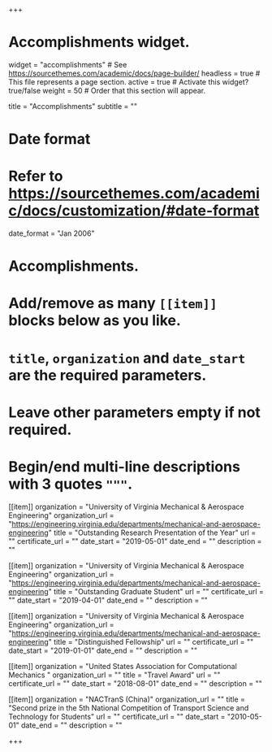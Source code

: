 +++
# Accomplishments widget.
widget = "accomplishments"  # See https://sourcethemes.com/academic/docs/page-builder/
headless = true  # This file represents a page section.
active = true  # Activate this widget? true/false
weight = 50  # Order that this section will appear.

title = "Accomplish&shy;ments"
subtitle = ""

# Date format
#   Refer to https://sourcethemes.com/academic/docs/customization/#date-format
date_format = "Jan 2006"

# Accomplishments.
#   Add/remove as many `[[item]]` blocks below as you like.
#   `title`, `organization` and `date_start` are the required parameters.
#   Leave other parameters empty if not required.
#   Begin/end multi-line descriptions with 3 quotes `"""`.

[[item]]
  organization = "University of Virginia Mechanical & Aerospace Engineering"
  organization_url = "https://engineering.virginia.edu/departments/mechanical-and-aerospace-engineering"
  title = "Outstanding Research Presentation of the Year"
  url = ""
  certificate_url = ""
  date_start = "2019-05-01"
  date_end = ""
  description = ""

[[item]]
  organization = "University of Virginia Mechanical & Aerospace Engineering"
  organization_url = "https://engineering.virginia.edu/departments/mechanical-and-aerospace-engineering"
  title = "Outstanding Graduate Student"
  url = ""
  certificate_url = ""
  date_start = "2019-04-01"
  date_end = ""
  description = ""
  
[[item]]
  organization = "University of Virginia Mechanical & Aerospace Engineering"
  organization_url = "https://engineering.virginia.edu/departments/mechanical-and-aerospace-engineering"
  title = "Distinguished Fellowship"
  url = ""
  certificate_url = ""
  date_start = "2019-01-01"
  date_end = ""
  description = ""
  
  [[item]]
  organization = "United States Association for Computational Mechanics "
  organization_url = ""
  title = "Travel Award"
  url = ""
  certificate_url = ""
  date_start = "2018-08-01"
  date_end = ""
  description = ""
  
 [[item]]
  organization = "NACTranS (China)"
  organization_url = ""
  title = "Second prize in the 5th National Competition of Transport Science and Technology for Students"
  url = ""
  certificate_url = ""
  date_start = "2010-05-01"
  date_end = ""
  description = ""
  
+++
